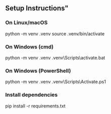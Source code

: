 ## Setup Instructions"

### On Linux/macOS
python -m venv .venv
source .venv/bin/activate

### On Windows (cmd)
python -m venv .venv
.venv\Scripts\activate.bat

### On Windows (PowerShell)
python -m venv .venv
.venv\Scripts\Activate.ps1

### Install dependencies
pip install -r requirements.txt

